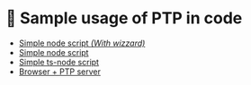 # 🌠 Sample usage of PTP in code

-   [Simple node script _(With wizzard)_](./simple-script/simple-script-wizzard.js)
-   [Simple node script](./simple-script/simple-script.js)
-   [Simple ts-node script](./simple-script/simple-script.ts)
-   [Browser + PTP server](./!!!)
